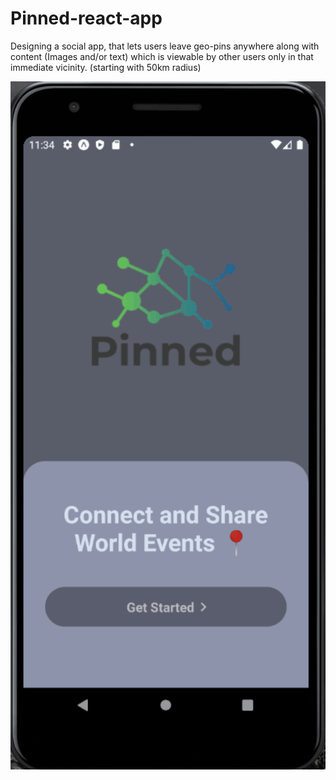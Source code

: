 # Pinned-react-app


Designing a social app, that lets users leave geo-pins anywhere along with content (Images and/or text) which is viewable by other users only in that immediate vicinity. (starting with 50km radius)

<img src="/demo/PinnedDemo.gif?raw=true" width="700px">
